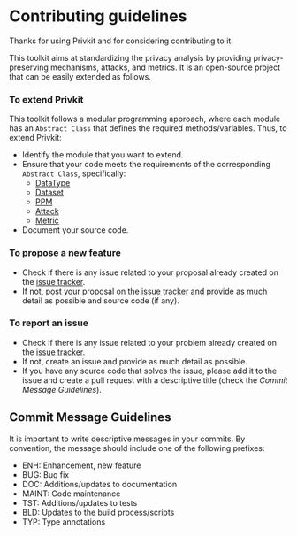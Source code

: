 # Contributing guidelines

Thanks for using Privkit and for considering contributing to it.

This toolkit aims at standardizing the privacy analysis by providing privacy-preserving mechanisms, attacks, and metrics. It is an open-source project that can be easily extended as follows.

### To extend Privkit

This toolkit follows a modular programming approach, where each module has an `Abstract Class` that defines the required methods/variables. Thus, to extend Privkit:

- Identify the module that you want to extend.
- Ensure that your code meets the requirements of the corresponding `Abstract Class`, specifically:
  - [DataType](https://github.com/privkit/privkit/blob/main/privkit/data/data_type.py)
  - [Dataset](https://github.com/privkit/privkit/blob/main/privkit/datasets/dataset.py)
  - [PPM](https://github.com/privkit/privkit/blob/main/privkit/ppms/ppm.py)
  - [Attack](https://github.com/privkit/privkit/blob/main/privkit/attacks/attack.py)
  - [Metric](https://github.com/privkit/privkit/blob/main/privkit/metrics/metric.py)
- Document your source code.

### To propose a new feature

- Check if there is any issue related to your proposal already created on the [issue tracker](https://github.com/privkit/privkit/issues).
- If not, post your proposal on the [issue tracker](https://github.com/privkit/privkit/issues) and provide as much detail as possible and source code (if any).

### To report an issue

- Check if there is any issue related to your problem already created on the [issue tracker](https://github.com/privkit/privkit/issues).
- If not, create an issue and provide as much detail as possible.
- If you have any source code that solves the issue, please add it to the issue and create a pull request with a descriptive title (check the _Commit Message Guidelines_).

## Commit Message Guidelines

It is important to write descriptive messages in your commits. By convention, the message should include one of the following prefixes:

- ENH: Enhancement, new feature
- BUG: Bug fix
- DOC: Additions/updates to documentation
- MAINT: Code maintenance
- TST: Additions/updates to tests
- BLD: Updates to the build process/scripts
- TYP: Type annotations
